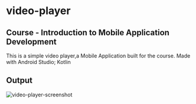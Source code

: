 # video-player

## Course - Introduction to Mobile Application Development

This is a simple video player,a Mobile Application built for the course.  Made with Android Studio; Kotlin  

## Output
  ![video-player-screenshot](https://github.com/AbrarKarim01/video-player/assets/76803325/af9637db-65e8-4884-82fc-e8cc3fd85711)
